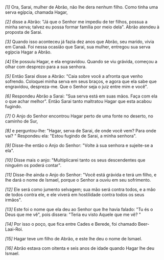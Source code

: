 *[1]* Ora, Sarai, mulher de Abrão, não lhe dera nenhum filho. Como tinha uma serva egípcia, chamada Hagar,

*[2]* disse a Abrão: "Já que o Senhor me impediu de ter filhos, possua a minha serva; talvez eu possa formar família por meio dela". Abrão atendeu à proposta de Sarai.

*[3]* Quando isso aconteceu já fazia dez anos que Abrão, seu marido, vivia em Canaã. Foi nessa ocasião que Sarai, sua mulher, entregou sua serva egípcia Hagar a Abrão.

*[4]* Ele possuiu Hagar, e ela engravidou. Quando se viu grávida, começou a olhar com desprezo para a sua senhora.

*[5]* Então Sarai disse a Abrão: "Caia sobre você a afronta que venho sofrendo. Coloquei minha serva em seus braços, e agora que ela sabe que engravidou, despreza-me. Que o Senhor seja o juiz entre mim e você".

*[6]* Respondeu Abrão a Sarai: "Sua serva está em suas mãos. Faça com ela o que achar melhor". Então Sarai tanto maltratou Hagar que esta acabou fugindo.

*[7]* O Anjo do Senhor encontrou Hagar perto de uma fonte no deserto, no caminho de Sur,

*[8]* e perguntou-lhe: "Hagar, serva de Sarai, de onde você vem? Para onde vai? " Respondeu ela: "Estou fugindo de Sarai, a minha senhora".

*[9]* Disse-lhe então o Anjo do Senhor: "Volte à sua senhora e sujeite-se a ela".

*[10]* Disse mais o anjo: "Multiplicarei tanto os seus descendentes que ninguém os poderá contar".

*[11]* Disse-lhe ainda o Anjo do Senhor: "Você está grávida e terá um filho, e lhe dará o nome de Ismael, porque o Senhor a ouviu em seu sofrimento.

*[12]* Ele será como jumento selvagem; sua mão será contra todos, e a mão de todos contra ele, e ele viverá em hostilidade contra todos os seus irmãos".

*[13]* Este foi o nome que ela deu ao Senhor que lhe havia falado: "Tu és o Deus que me vê", pois dissera: "Teria eu visto Aquele que me vê? "

*[14]* Por isso o poço, que fica entre Cades e Berede, foi chamado Beer-Laai-Roi.

*[15]* Hagar teve um filho de Abrão, e este lhe deu o nome de Ismael.

*[16]* Abrão estava com oitenta e seis anos de idade quando Hagar lhe deu Ismael.

